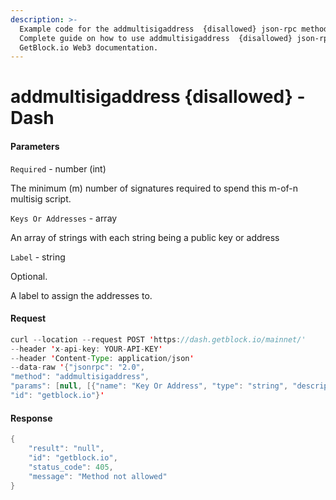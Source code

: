 ```yaml
---
description: >-
  Example code for the addmultisigaddress  {disallowed} json-rpc method.
  Сomplete guide on how to use addmultisigaddress  {disallowed} json-rpc in
  GetBlock.io Web3 documentation.
---
```


# addmultisigaddress {disallowed} - Dash

#### Parameters

`Required` - number (int)

The minimum (m) number of signatures required to spend this m-of-n multisig script.

`Keys Or Addresses` - array

An array of strings with each string being a public key or address

`Label` - string

Optional.

A label to assign the addresses to.

#### Request

```java
curl --location --request POST 'https://dash.getblock.io/mainnet/' 
--header 'x-api-key: YOUR-API-KEY' 
--header 'Content-Type: application/json' 
--data-raw '{"jsonrpc": "2.0",
"method": "addmultisigaddress",
"params": [null, [{"name": "Key Or Address", "type": "string", "description": ["A public key against which signatures will be checked. Alternatively, this may be a P2PKH address belonging to the wallet---the corresponding public key will be substituted. There must be at least as many keys as specified by the Required parameter, and there may be more keys."], "value": null}], null],
"id": "getblock.io"}'
```

#### Response

```java
{
    "result": "null",
    "id": "getblock.io",
    "status_code": 405,
    "message": "Method not allowed"
}
```
